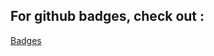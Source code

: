 ## For github badges, check out :
<a href="https://github.com/MikeCodesDotNET/ColoredBadges">Badges</a>